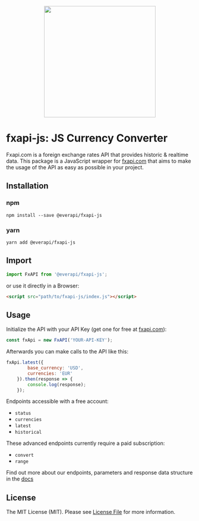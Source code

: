 <p align="center">
<img src="https://app.fxapi.com/img/logo/fxapi.png" width="300"/>
</p>

# fxapi-js: JS Currency Converter
Fxapi.com is a foreign exchange rates API that provides historic & realtime data.
This package is a JavaScript wrapper for [fxapi.com](https://fxapi.com) that aims to make the usage of the API as easy as possible in your project.

## Installation

### npm
```shell
npm install --save @everapi/fxapi-js
```
### yarn
```shell
yarn add @everapi/fxapi-js
```

## Import

```js
import FxAPI from '@everapi/fxapi-js';
```

or use it directly in a Browser:

```html
<script src="path/to/fxapi-js/index.js"></script>
```

## Usage

Initialize the API with your API Key (get one for free at [fxapi.com](https://fxapi.com)):

```js
const fxApi = new FxAPI('YOUR-API-KEY');
```

Afterwards you can make calls to the API like this:

```js
fxApi.latest({
        base_currency: 'USD',
        currencies: 'EUR'
    }).then(response => {
        console.log(response);
    });
```

Endpoints accessible with a free account:
- `status`
- `currencies`
- `latest`
- `historical`

These advanced endpoints currently require a paid subscription:
- `convert`
- `range`

Find out more about our endpoints, parameters and response data structure in the [docs](https://fxapi.com/docs)

## License

The MIT License (MIT). Please see [License File](LICENSE.md) for more information.

[docs]: https://fxapi.com/docs
[fxapi.com]: https://fxapi.com
